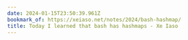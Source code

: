 ```yaml
---
date: 2024-01-15T23:50:39.961Z
bookmark_of: https://xeiaso.net/notes/2024/bash-hashmap/
title: Today I learned that bash has hashmaps - Xe Iaso
---
```

